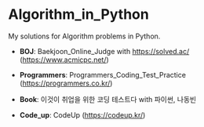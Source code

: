 # Algorithm_in_Python  
My solutions for Algorithm problems in Python.
- **BOJ**: Baekjoon_Online_Judge with https://solved.ac/ (https://www.acmicpc.net/)

- **Programmers**: Programmers_Coding_Test_Practice (https://programmers.co.kr/)

- **Book**: 이것이 취업을 위한 코딩 테스트다 with 파이썬, 나동빈

- **Code_up**: CodeUp (https://codeup.kr/)
